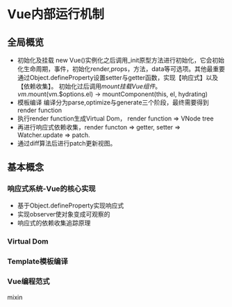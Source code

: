 # Vue内部运行机制

## 全局概览
- 初始化及挂载
  new Vue()实例化之后调用_init原型方法进行初始化，它会初始化生命周期，事件，初始化render,props，方法，data等可选项。其他最重要通过Object.defineProperty设置setter与getter函数，实现【响应式】以及【依赖收集】。
  初始化过后调用$mount挂载Vue组件。 vm.$mount(vm.$options.el) -> mountComponent(this, el, hydrating)
- 模板编译
  编译分为parse,optimize与generate三个阶段，最终需要得到render function
- 执行render function生成Virtual Dom， render function => VNode tree
- 再进行响应式依赖收集，render functon => getter, setter => Watcher.update => patch.
- 通过diff算法后进行patch更新视图。

## 基本概念
### 响应式系统-Vue的核心实现
- 基于Object.defineProperty实现响应式
- 实现observer使对象变成可观察的
- 响应式的依赖收集追踪原理
### Virtual Dom
### Template模板编译



### Vue编程范式
mixin